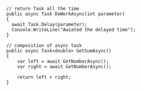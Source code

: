     // return Task all the time
    public async Task DoWorkAsync(int parameter)
    {
      await Task.Delay(parameter);
      Console.WriteLine("Awiated the delayed time");
    }

    // composition of async task
    public async Task<double> GetSumAsync()
    {
        var left = await GetNumberAsync();
        var right = await GetNumberAsync();
        
        return left + right;
    }
